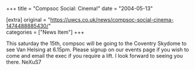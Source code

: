 +++
title = "Compsoc Social: Cinema!"
date = "2004-05-13"

[extra]
original = "https://uwcs.co.uk/news/compsoc-social-cinema-1474488885430/"    
categories = ["News Item"]
+++

This saturday the 15th, compsoc will be going to the Coventry Skydome to see Van Helsing at 6.15pm. Please signup on our events page if you wish to come and email the exec if you require a lift. I look forward to seeing you there. NeXuS7

